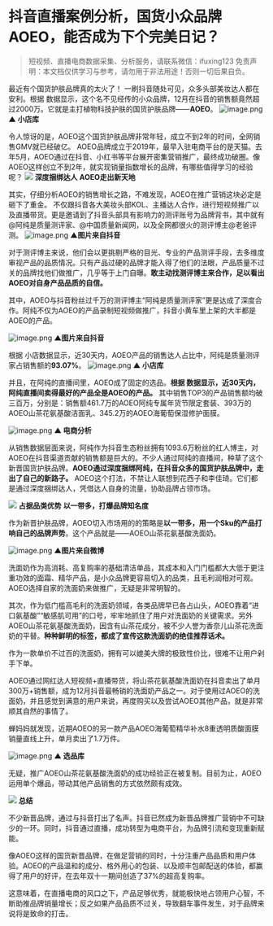 # 抖音直播案例分析，国货小众品牌AOEO，能否成为下个完美日记？


>
> 短视频、直播电商数据采集、分析服务，请联系微信：ifuxing123
> 免责声明：本文档仅供学习与参考，请勿用于非法用途！否则一切后果自负。
> 


最近有个国货护肤品牌真的太火了！
一刷抖音随处可见，众多头部美妆达人都在安利。根据 数据显示，这个名不见经传的小众品牌，12月在抖音的销售额竟然超过2000万。它就是主打植物科技护肤的国货护肤品牌——**AOEO**。
![image.png](https://cdn.nlark.com/yuque/0/2021/png/97322/1614822565540-e4519c32-1123-4329-a9be-8b44b6c247f9.png#align=left&display=inline&height=240&margin=%5Bobject%20Object%5D&name=image.png&originHeight=480&originWidth=878&size=50847&status=done&style=none&width=439)
**▲ 小店库**


令人惊讶的是，AOEO这个国货护肤品牌非常年轻，成立不到2年的时间，全网销售GMV就已经破亿。
AOEO品牌成立于2019年，最早入驻电商平台的是天猫。去年5月，AOEO通过在抖音、小红书等平台展开密集营销推广，最终成功破圈。像AOEO这样创立不到2年，就实现销量指数增长的品牌，有哪些值得学习的经验呢？
![](https://cdn.nlark.com/yuque/0/2021/webp/97322/1614822544484-1b84df0c-bbd8-450c-b8a6-49f0abd5e85f.webp#align=left&display=inline&height=22&margin=%5Bobject%20Object%5D&originHeight=170&originWidth=1080&size=0&status=done&style=none&width=140)
**深度捆绑达人**
**AOEO走出新天地**


其实，仔细分析AOEO的销售增长之路，不难发现，AOEO在推广营销这块必定是砸下了重金。
不仅跟抖音各大美妆头部KOL、主播达人合作，进行短视频推广以及直播带货。更是邀请到了抖音头部具有影响力的测评账号为品牌背书，其中就有@阿纯是质量测评家、@中国质量新闻网，以及全网都很火的测评博主@老爸评测。
![image.png](https://cdn.nlark.com/yuque/0/2021/png/97322/1614822573297-7f7648e1-c7e7-4a10-a501-7c2beff375d0.png#align=left&display=inline&height=467&margin=%5Bobject%20Object%5D&name=image.png&originHeight=934&originWidth=1080&size=1210768&status=done&style=none&width=540)
**▲图片来自抖音**


对于测评博主来说，他们会以更挑剔严格的目光、专业的产品测评手段，去多维度审视产品的品质情况。只有产品过硬的品牌才能入得了他们的法眼，产品质量不过关的品牌找他们做推广，几乎等于上门自曝。**敢主动找测评博主来合作，足以看出AOEO对自身产品品质的自信。**


其中，AOEO与抖音粉丝过千万的测评博主“阿纯是质量测评家”更是达成了深度合作。阿纯不仅为AOEO的产品录制短视频做推广，抖音小黄车里上架的大半都是AOEO的产品。


![image.png](https://cdn.nlark.com/yuque/0/2021/png/97322/1614822579296-3d458308-d19d-4008-9e91-c1acf3ce0f63.png#align=left&display=inline&height=467&margin=%5Bobject%20Object%5D&name=image.png&originHeight=933&originWidth=1080&size=1697162&status=done&style=none&width=540)
**▲图片来自抖音**


根据 小店数据显示，近30天内，AOEO产品的销售达人占比中，阿纯是质量测评家占销售额的**93.07%**。
![image.png](https://cdn.nlark.com/yuque/0/2021/png/97322/1614822586170-f1a614ba-d593-4a5e-b75c-df40032656cc.png#align=left&display=inline&height=241&margin=%5Bobject%20Object%5D&name=image.png&originHeight=482&originWidth=854&size=102143&status=done&style=none&width=427)
**▲ 小店库**


并且，在阿纯的直播间里，AOEO成了固定的选品。**根据 数据显示，近30天内，阿纯直播间卖得最好的产品全是AOEO的产品。**
其中销售TOP3的产品销售额均破三百万，分别是：销售额461.7万的AOEO阿纯专属年货节限定套装、393万的AOEO山茶花氨基酸洁面乳、345.2万的AOEO海葡萄保湿修护面膜。


![image.png](https://cdn.nlark.com/yuque/0/2021/png/97322/1614822592761-68d1f2e3-69fd-4b27-a9e8-7c4693753753.png#align=left&display=inline&height=406&margin=%5Bobject%20Object%5D&name=image.png&originHeight=811&originWidth=1080&size=175506&status=done&style=none&width=540)
**▲ 电商分析**


从销售数据层面来说，阿纯作为抖音生态粉丝拥有1093.6万粉丝的红人博主，对AOEO在抖音渠道贡献的销售额是巨大的。不少人通过阿纯的直播间，种草了这个新晋国货护肤品牌。**AOEO通过深度捆绑阿纯，在抖音众多的国货护肤品牌中，走出了自己的新路子。**
AOEO这个打法，不禁让人联想到花西子和李佳琦。它们都是通过深度捆绑达人，凭借达人自身的流量，协助品牌占领市场。


![](https://cdn.nlark.com/yuque/0/2021/webp/97322/1614822544419-5888f5b3-d2cb-48cd-8d37-b851457b8771.webp#align=left&display=inline&height=22&margin=%5Bobject%20Object%5D&originHeight=170&originWidth=1080&size=0&status=done&style=none&width=140)
**占据品类优势**
**以一带多，打爆品牌知名度**


作为新晋护肤品牌，AOEO切入市场用的的策略是**以一带多，用一个Sku的产品打响自己的品牌声势**。这个产品就是——AOEO山茶花氨基酸洗面奶。


![image.png](https://cdn.nlark.com/yuque/0/2021/png/97322/1614822599986-eec7e164-db19-476c-a6a6-0cc821c96cea.png#align=left&display=inline&height=288&margin=%5Bobject%20Object%5D&name=image.png&originHeight=576&originWidth=1024&size=135566&status=done&style=none&width=512)
**▲图片来自微博**


洗面奶作为高消耗、高复购率的基础清洁单品，其成本和入门门槛都大大低于更注重功效的面霜、精华产品，是小众品牌更容易切入的品类，且毛利润相对可观。AOEO选择自家的洗面奶来做推广，无疑是非常明智的。


其次，作为低门槛高毛利的洗面奶领域，各类品牌早已各占山头，AOEO靠着“进口氨基酸”“敏感肌可用”的口号，牢牢地抓住了用户对洗面奶的关键需求。另外AOEO山茶花氨基酸洗面奶，因含有山茶花成分，被不少人誉为香奈儿山茶花洗面奶的平替。**种种鲜明的标签，都成了宣传这款洗面奶的绝佳推荐话术。**


作为一款单价不过百的洗面奶，拥有可以媲美大牌的极致性价比，很难不让用户剁手下单。


AOEO通过网红达人短视频+直播带货，将山茶花氨基酸洗面奶在抖音卖出了单月300万+销售额，成为12月抖音最畅销的洗面奶产品之一。对于使用过AOEO的洗面奶，并且感觉到满意的用户来说，再度购买以及尝试AOEO其他产品，就是非常顺其自然的事情了。


蝉妈妈就发现，近期AOEO的另一款产品AOEO海葡萄精华补水8重透明质酸面膜销量直线上升，单月卖出了1.7万件。


![image.png](https://cdn.nlark.com/yuque/0/2021/png/97322/1614822606705-af19466d-fd93-4520-aa31-3edb119cc778.png#align=left&display=inline&height=289&margin=%5Bobject%20Object%5D&name=image.png&originHeight=578&originWidth=818&size=259026&status=done&style=none&width=409)
**▲ 选品库**


无疑，推广AOEO山茶花氨基酸洗面奶的成功经验正在被复制。目前为止，AOEO运用单个爆品，带动其他产品销售的方式依然颇有成效。


![](https://cdn.nlark.com/yuque/0/2021/webp/97322/1614822544418-7f3e9d77-2c70-4b27-b192-256497637152.webp#align=left&display=inline&height=22&margin=%5Bobject%20Object%5D&originHeight=170&originWidth=1080&size=0&status=done&style=none&width=140)
**总结**


不少新晋品牌，通过与抖音打出了名声。抖音已然成为新晋品牌推广营销中不可缺少的一环。同时，抖音通过直播，成功转型为电商平台，为品牌引流和变现重新赋能。


像AOEO这样的国货新晋品牌，在做足营销的同时，十分注重产品品质和用户体验。AOEO的产品温和的成分、格外用心的包装、以及顺丰包邮配送的体验，都赢得了用户的好评，在去年双十一期间创造了37%的超高复购率。


这意味着，在直播电商的风口之下，产品足够优秀，就能极快地占领用户心智，不断助推品牌销量增长；反之如果产品品质不过关，导致翻车事件发生，对于品牌来说将是致命的打击。

